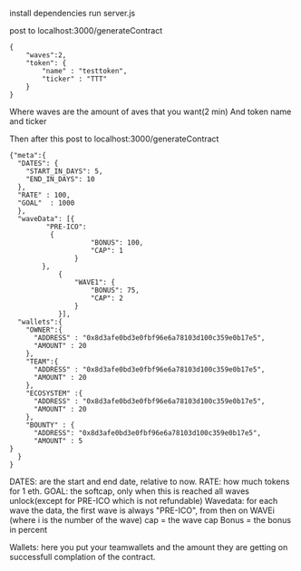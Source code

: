 install dependencies
run server.js

post to localhost:3000/generateContract
````
{
	"waves":2,
	"token": {
		"name" : "testtoken",
		"ticker" : "TTT"
	}
}
````
Where waves are the amount of aves that you want(2 min)
And token name and ticker

Then after this post to localhost:3000/generateContract

```
{"meta":{
  "DATES": {
    "START_IN_DAYS": 5,
    "END_IN_DAYS": 10
  },
  "RATE" : 100,
  "GOAL"  : 1000
  },
  "waveData": [{
         "PRE-ICO":
          {
                    "BONUS": 100,
                    "CAP": 1
                }
        },
            {
                "WAVE1": {
                    "BONUS": 75,
                    "CAP": 2
                }
            }],
  "wallets":{
    "OWNER":{
      "ADDRESS" : "0x8d3afe0bd3e0fbf96e6a78103d100c359e0b17e5", 
      "AMOUNT" : 20 
    },
    "TEAM":{
      "ADDRESS" : "0x8d3afe0bd3e0fbf96e6a78103d100c359e0b17e5", 
      "AMOUNT" : 20
    },
    "ECOSYSTEM" :{
      "ADDRESS" : "0x8d3afe0bd3e0fbf96e6a78103d100c359e0b17e5", 
      "AMOUNT" : 20 
    },
    "BOUNTY" : {
      "ADDRESS": "0x8d3afe0bd3e0fbf96e6a78103d100c359e0b17e5",
      "AMOUNT" : 5 
}
  }
}
````
DATES: are the start and end date, relative to now.
RATE: how much tokens for 1 eth.
GOAL: the softcap, only when this is reached all waves unlock(except for PRE-ICO which is not refundable)
Wavedata: for each wave the data, the first wave is always "PRE-ICO", from then on WAVEi (where i is the number of the wave)
cap = the wave cap
Bonus = the bonus in percent

Wallets: here you put your teamwallets and the amount they are getting on successfull complation of the contract.
